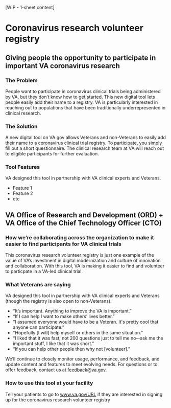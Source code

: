 [WIP - 1-sheet content]

# Coronavirus research volunteer registry

## Giving people the opportunity to participate in important VA coronavirus research

### The Problem

People want to participate in coronavirus clinical trials being administered by VA, but they don’t know how to get started. This new digital tool lets people easily add their name to a registry. VA is particularly interested in reaching out to populations that have been traditionally underrepresented in clinical research.

### The Solution

A new digital tool on VA.gov allows Veterans and non-Veterans to easily add their name to a coronavirus clinical trial registry. To participate, you simply fill out a short questionnaire. The clinical research team at VA will reach out to eligible participants for further evaluation. 

### Tool Features 

VA designed this tool in partnership with VA clinical experts and Veterans.

- Feature 1
- Feature 2
- etc

## VA Office of Research and Development (ORD) + VA Office of the Chief Technology Officer (CTO)

### How we’re collaborating across the organization to make it easier to find participants for VA clinical trials

This coronavirus research volunteer registry is just one example of the value of VA’s investment in digital modernization and culture of innovation and collaboration. With this tool, VA is making it easier to find and volunteer to particpate in a VA-led clinical trial. 

### What Veterans are saying

VA designed this tool in partnership with VA clinical experts and Veterans (though the registry is also open to non-Veterans).

- “It’s important. Anything to improve the VA is important.”
- “If I can help I want to make others’ lives better.”
- “I assumed everyone would have to be a Veteran. It's pretty cool that anyone can participate.”
- "Hopefully [I will] help myself or others in the same situation.”
- “I liked that it was fast, not 200 questions just to tell me no--ask me the important stuff, I like that it was short.”
- “If you can help other people then why not [volunteer].”


We’ll continue to closely monitor usage, performance, and feedback, and update content and features to meet evolving needs. For questions or to offer feedback, contact us at feedback@va.gov.

### How to use this tool at your facility

Tell your patients to go to www.va.gov/URL if they are interested in signing up for the coronavirus research volunteer registry
